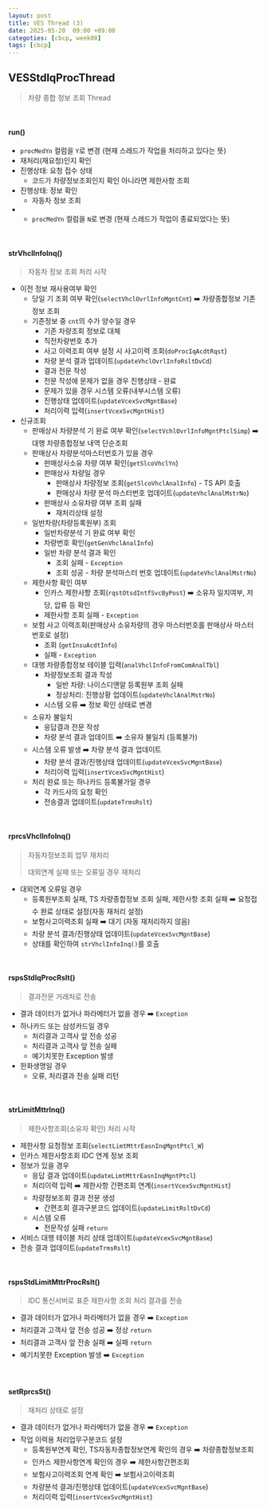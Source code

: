 ```yaml
---
layout: post
title: VES Thread (3)
date: 2025-05-20  09:00 +09:00
categoties: [cbcp, week08]
tags: [cbcp]
---
```


## VESStdlqProcThread

> 차량 종합 정보 조회 Thread

<br>

#### run()

- `procMedYn` 컬럼을 `Y`로 변경 (현재 스레드가 작업을 처리하고 있다는 뜻)
- 재처리(재요청)인지 확인
- 진행상태: 요청 접수 상태
  -  코드가 차량정보조회인지 확인 아니라면 제한사항 조회
- 진행상태: 정보 확인
  - 자동차 정보 조회
- - `procMedYn` 컬럼을 `N`로 변경 (현재 스레드가 작업이 종료되었다는 뜻)

<br>

#### strVhclInfoInq()

> 자동차 정보 조회 처리 시작

- 이전 정보 재사용여부 확인
  - 당일 기 조회 여부 확인(`selectVhclOvrlInfoMgntCnt`) ➡️ 차량종합정보 기존정보 조회
  - 기존정보 중 `cnt`의 수가 양수일 경우
    - 기존 차량조회 정보로 대체
    - 직전차량번호 추가
    - 사고 이력조회 여부 설정 시 사고이력 조회(`doProcIqAcdtRqst`)
    - 차량 분석 결과 업데이트(`updateVhclOvrlInfoRsltDvCd`)
    - 결과 전문 작성
    - 전문 작성에 문제가 없을 경우 진행상태 - 완료
    - 문제가 있을 경우 시스템 오류(내부시스템 오류)
    - 진행상태 업데이트(`updateVcexSvcMgntBase`)
    - 처리이력 입력(`insertVcexSvcMgntHist`)
- 신규조회
  - 판매상사 차량분석 기 완료 여부 확인(`selectVchlOvrlInfoMgntPtclSimp`) ➡️ 대행 차량종합정보 내역 단순조회
  - 판매상사 차량분석마스터번호가 있을 경우
    - 판매상사소유 차량 여부 확인(`getSlcoVhclYn`)
    - 판매상사 차량일 경우
      - 판매상사 차량정보 조회(`getSlcoVhclAnalInfo`) - TS API 호출
      - 판매상사 차량 분석 마스터번호 업데이트(`updateVhclAnalMstrNo`)
    - 판매상사 소유차량 여부 조회 실패
      - 재처리상태 설정
  - 일반차량(차량등록원부) 조회
    - 일반차량분석 기 완료 여부 확인
    - 차량번호 확인(`getGenVhclAnalInfo`)
    - 일반 차량 분석 결과 확인
      - 조회 실패 - `Exception`
      - 조회 성공 - 차량 분석마스터 번호 업데이트(`updateVhclAnalMstrNo`)
  - 제한사항 확인 여부 
    - 인카스 제한사항 조회(`rqstOtsdIntfSvcByPost`) ➡️ 소유자 일치여부, 저당, 압류 등 확인
    - 제한사항 조회 실패 - `Exception`
  - 보험 사고 이력조회(판매상사 소유차량의 경우 마스터번호를 판매상사 마스터번호로 설정)
    - 조회 (`getInsuAcdtInfo`)
    - 실패 - `Exception`
  - 대행 차량종합정보 테이블 입력(`analVhclInfoFromComAnalTbl`)
    - 차량정보조회 결과 작성
      - 일반 차량: 나이스디앤알 등록원부 조회 실패
      - 정상처리: 진행상황 업데이트(`updateVhclAnalMstrNo`)
    - 시스템 오류 ➡️ 정보 확인 상태로 변경
  - 소유자 불일치
    - 응답결과 전문 작성
    - 차량 분석 결과 업데이트 ➡️ 소유자 불일치 (등록불가)
  - 시스템 오류 발생 ➡️ 차량 분석 결과 업데이트
    - 차량 분석 결과/진행상태 업데이트(`updateVcexSvcMgntBase`)
    - 처리이력 입력(`insertVcexSvcMgntHist`)
  - 처리 완료 또는 하나카드 등록불가일 경우
    - 각 카드사의 요청 확인
    - 전송결과 업데이트(`updateTrmsRslt`)
  
<br>

#### rprcsVhclInfoInq()

> 자동차정보조회 업무 재처리
>
> 대외연계 실패 또는 오류일 경우 재처리

- 대외연계 오류일 경우
  - 등록원부조회 실패, TS 차량종합정보 조회 실패, 제한사항 조회 실패 ➡️ 요청접수 완료 상태로 설정(자동 재처리 설정)
  - 보험사고이력조회 실패 ➡️ 대기 (자동 재처리하지 않음)
  - 차량 분석 결과/진행상태 업데이트(`updateVcexSvcMgntBase`)
  - 상태를 확인하여 `strVhclInfoInq()`를 호출

<br>

#### rspsStdIqProcRslt()

> 결과전문 거래처로 전송

- 결과 데이터가 없거나 파라메터가 없을 경우 ➡️ `Exception`
- 하나카드 또는 삼성카드일 경우
  - 처리결과 고객사 앞 전송 성공
  - 처리결과 고객사 앞 전송 실패
  - 예기치못한 Exception 발생
- 한화생명일 경우
  - 오류, 처리결과 전송 실패 리턴

<br>

#### strLimitMttrInq()

> 제한사항조회(소유자 확인) 처리 시작

- 제한사항 요청정보 조회(`selectLimtMttrEasnInqMgntPtcl_W`)
- 인카스 제한사항조회 IDC 연계 정보 조회
- 정보가 있을 경우
  - 응답 결과 업데이트(`updateLimtMttrEasnInqMgntPtcl`)
  - 처리이력 입력 ➡️ 제한사항 간편조회 연계(`insertVcexSvcMgntHist`)
  - 차량정보조회 결과 전문 생성
    - 간편조회 결과구분코드 업데이트(`updateLimitRsltDvCd`)
  - 시스템 오류
    - 전문작성 실패 `return`
- 서비스 대행 테이블 처리 상태 업데이트(`updateVcexSvcMgntBase`)
- 전송 결과 업데이트(`updateTrmsRslt`)

<br>

#### rspsStdLimitMttrProcRslt()

> IDC 통신서버로 표준 제한사항 조회 처리 결과를 전송

- 결과 데이터가 없거나 파라메터가 없을 경우 ➡️ `Exception`
- 처리결과 고객사 앞 전송 성공 ➡️ 정상 `return`
- 처리결과 고객사 앞 전송 실패 ➡️ 실패 `return`
- 예기치못한 Exception 발생 ➡️ `Exception`

<br>

#### setRprcsSt()

> 재처리 상태로 설정

- 결과 데이터가 없거나 파라메터가 없을 경우 ➡️ `Exception`
- 작업 이력용 처리업무구분코드 설정
  - 등록원부연계 확인, TS자동차종합정보연계 확인의 경우 ➡️ 차량종합정보조회
  - 인카스 제한사항연계 확인의 경우 ➡️ 제한사항간편조회
  - 보험사고이력조회 연계 확인 ➡️ 보험사고이력조회
  - 차량분석 결과/진행상태 업데이트(`updateVcexSvcMgntBase`)
  - 처리이력 입력(`insertVcexSvcMgntHist`) 